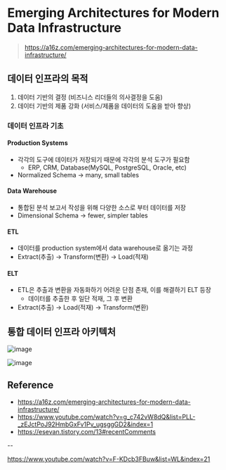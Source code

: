 # Emerging Architectures for Modern Data Infrastructure
> https://a16z.com/emerging-architectures-for-modern-data-infrastructure/

## 데이터 인프라의 목적
1. 데이터 기반의 결정 (비즈니스 리더들의 의사결정을 도움)
2. 데이터 기반의 제품 강화 (서비스/제품을 데이터의 도움을 받아 향상)

### 데이터 인프라 기초
#### Production Systems
- 각각의 도구에 데이터가 저장되기 때문에 각각의 분석 도구가 필요함
  - ERP, CRM, Database(MySQL, PostgreSQL, Oracle, etc)
- Normalized Schema -> many, small tables

#### Data Warehouse
- 통합된 분석 보고서 작성을 위해 다양한 소스로 부터 데이터를 저장
- Dimensional Schema -> fewer, simpler tables

#### ETL
- 데이터를 production system에서 data warehouse로 옮기는 과정
- Extract(추출) -> Transform(변환) -> Load(적재)

#### ELT
- ETL은 추출과 변환을 자동화하기 어려운 단점 존재, 이를 해결하기 ELT 등장
  - 데이터를 추출한 후 일단 적재, 그 후 변환
- Extract(추출) -> Load(적재) -> Transform(변환) 

## 통합 데이터 인프라 아키텍처

![image](https://github.com/ruthetum/study/assets/59307414/aca822de-3cda-4496-af82-a84615196f18)

![image](https://github.com/ruthetum/study/assets/59307414/e2c9f226-3909-4dba-9b3d-e72fca1e2566)


## Reference
- https://a16z.com/emerging-architectures-for-modern-data-infrastructure/
- https://www.youtube.com/watch?v=g_c742vW8dQ&list=PLL-_zEJctPoJ92HmbGxFv1Pv_ugsggGD2&index=1
- https://esevan.tistory.com/13#recentComments

--

https://www.youtube.com/watch?v=F-KDcb3FBuw&list=WL&index=21